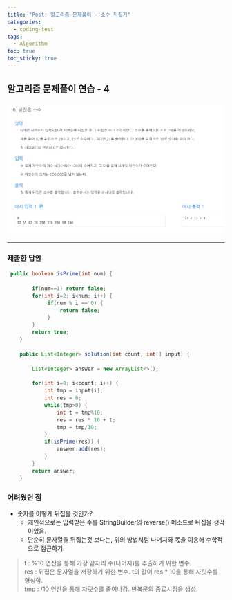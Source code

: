 ```yaml
---
title: "Post: 알고리즘 문제풀이 - 소수 뒤집기"
categories:
  - coding-test
tags:
  - Algorithm
toc: true
toc_sticky: true
---
```


## 알고리즘 문제풀이 연습 - 4

### ![소수 뒤집기](/assets/images/reverse_prime.png)

---

### 제출한 답안

```java
 public boolean isPrime(int num) {

        if(num==1) return false;
        for(int i=2; i<num; i++) {
             if(num % i == 0) {
                 return false;
             }
        }
        return true;
    }

    public List<Integer> solution(int count, int[] input) {

        List<Integer> answer = new ArrayList<>();

        for(int i=0; i<count; i++) {
            int tmp = input[i];
            int res = 0;
            while(tmp>0) {
                int t = tmp%10;
                res = res * 10 + t;
                tmp = tmp/10;
            }
            if(isPrime(res)) {
                answer.add(res);
            }
        }
        return answer;
    }
```

### 어려웠던 점

- 숫자를 어떻게 뒤집을 것인가?
  - 개인적으로는 입력받은 수를 StringBuilder의 reverse() 메소드로 뒤집을 생각이었음.
  - 단순히 문자열을 뒤집는것 보다는, 위의 방법처럼 나머지와 몫을 이용해 수학적으로 접근하기.

> t : %10 연산을 통해 가장 끝자리 수(나머지)를 추출하기 위한 변수.<br>
> res : 뒤집은 문자열을 저장하기 위한 변수. t의 값이 res \* 10을 통해 자릿수를 형성함. <br>
> tmp : /10 연산을 통해 자릿수를 줄여나감. 반복문의 종료시점을 생성.
